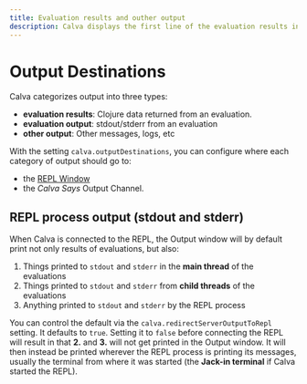 ```yaml
---
title: Evaluation results and outher output
description: Calva displays the first line of the evaluation results inline, and also prints results, other REPL output and more to the configured Output Destination.
---
```


# Output Destinations

Calva categorizes output into three types:

* **evaluation results**: Clojure data returned from an evaluation.
* **evaluation output**: stdout/stderr from an evaluation
* **other output**: Other messages, logs, etc

With the setting `calva.outputDestinations`, you can configure where each category of output should go to:

* the [REPL Window](repl-window.md)
* the _Calva Says_ Output Channel.

## REPL process output (stdout and stderr)

When Calva is connected to the REPL, the Output window will by default print not only results of evaluations, but also:

1. Things printed to `stdout` and `stderr` in the **main thread** of the evaluations
2. Things printed to `stdout` and `stderr` from **child threads** of the evaluations
3. Anything printed to `stdout` and `stderr` by the REPL process

You can control the default via the `calva.redirectServerOutputToRepl` setting. It defaults to `true`. Setting it to `false` before connecting the REPL will result in that **2.** and **3.** will not get printed in the Output window. It will then instead be printed wherever the REPL process is printing its messages, usually the terminal from where it was started (the **Jack-in terminal** if Calva started the REPL).
